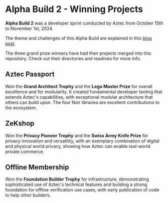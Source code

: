 # Alpha Build 2 - Winning Projects

**Alpha Build 2** was a developer sprint conducted by Aztec from October 15th to November 1st, 2024.

The theme and challenges of this Alpha Build are explained in this [blog post](https://aztec.network/blog/unlocking-the-future-of-privacy-exploring-identity-and-social-use-cases-in-alpha-build-2-with-100k-in-prizes).

The three grand prize winners have had their projects merged into this repository. Check out their directories and readmes for more info.

## Aztec Passport
Won the **Grand Architect Trophy** and the **Lego Master Prize** for overall excellence and for modularity. It created fundamental developer tooling that extends Aztec's capabilities, with exceptional modular architecture that others can build upon. The four Noir libraries are excellent contributions to the ecosystem. 

## ZeKshop
Won the **Privacy Pioneer Trophy** and the **Swiss Army Knife Prize** for privacy innovation and versatility, with an exemplary combination of digital and physical world privacy, showing how Aztec can enable real-world private commerce.

## Offline Membership
Won the **Foundation Builder Trophy** for infrastructure, demonstrating sophisticated use of Aztec's technical features and building a strong foundation for offline verification use cases, with early publication of code to help other builders.
